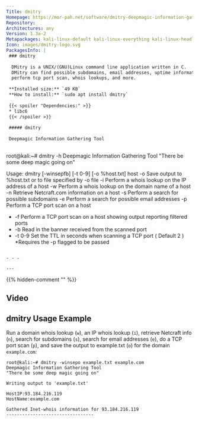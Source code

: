 ```yaml
---
Title: dmitry
Homepage: https://mor-pah.net/software/dmitry-deepmagic-information-gathering-tool/
Repository: 
Architectures: any
Version: 1.3a-2
Metapackages: kali-linux-default kali-linux-everything kali-linux-headless kali-linux-large kali-tools-information-gathering 
Icon: images/dmitry-logo.svg
PackagesInfo: |
 ### dmitry
 
  DMitry is a UNIX/(GNU)Linux command line application written in C.
  DMitry can find possible subdomains, email addresses, uptime information,
  perform tcp port scan, whois lookups, and more.
 
 **Installed size:** `49 KB`  
 **How to install:** `sudo apt install dmitry`  
 
 {{< spoiler "Dependencies:" >}}
 * libc6 
 {{< /spoiler >}}
 
 ##### dmitry
 
 Deepmagic Information Gathering Tool
 
 ```
 root@kali:~# dmitry -h
 Deepmagic Information Gathering Tool
 "There be some deep magic going on"
 
 Usage: dmitry [-winsepfb] [-t 0-9] [-o %host.txt] host
   -o	 Save output to %host.txt or to file specified by -o file
   -i	 Perform a whois lookup on the IP address of a host
   -w	 Perform a whois lookup on the domain name of a host
   -n	 Retrieve Netcraft.com information on a host
   -s	 Perform a search for possible subdomains
   -e	 Perform a search for possible email addresses
   -p	 Perform a TCP port scan on a host
 * -f	 Perform a TCP port scan on a host showing output reporting filtered ports
 * -b	 Read in the banner received from the scanned port
 * -t 0-9 Set the TTL in seconds when scanning a TCP port ( Default 2 )
 *Requires the -p flagged to be passed
 ```
 
 - - -
 
---
```

{{% hidden-comment "<!--Do not edit anything above this line-->" %}}

## Video

<script id="asciicast-31154" src="https://asciinema.org/a/31154.js" async type="text/javascript"></script>

## dmitry Usage Example

Run a domain whois lookup (`w`), an IP whois lookup (`i`), retrieve Netcraft info (`n`), search for subdomains (`s`), search for email addresses (`e`), do a TCP port scan (`p`), and save the output to example.txt (`o`) for the domain `example.com`:

```
root@kali:~# dmitry -winsepo example.txt example.com
Deepmagic Information Gathering Tool
"There be some deep magic going on"

Writing output to 'example.txt'

HostIP:93.184.216.119
HostName:example.com

Gathered Inet-whois information for 93.184.216.119
---------------------------------
```
